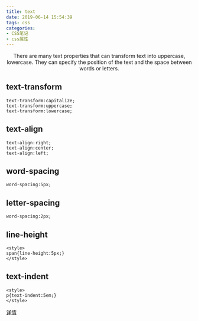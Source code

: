 ```yaml
---
title: text
date: 2019-06-14 15:54:39
tags: css
categories: 
- CSS笔记
- css属性
---
```

<center>There are many text properties that can transform text into uppercase, lowercase. They can specify the position of the text and the space between words or letters.</center>
<!-- more -->

## text-transform

```
text-transform:capitalize;
text-transform:uppercase;
text-transform:lowercase;
```

## text-align

```
text-align:right;
text-align:center;
text-align:left;
```

## word-spacing

```
word-spacing:5px;
```

## letter-spacing

```
word-spacing:2px;
```

## line-height

```
<style>
span{line-height:5px;}
</style>
```

## text-indent

```
<style>
p{text-indent:5em;}
</style>
```

[详情](https://www.web4college.com/css/css_text.php)